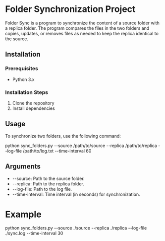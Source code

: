 # Folder Synchronization Project

Folder Sync is a program to synchronize the content of a source folder with a replica folder. The program compares the files in the two folders and copies, updates, or removes files as needed to keep the replica identical to the source.  

## Installation

### Prerequisites
 * Python 3.x

### Installation Steps
 1. Clone the repository
 2. Install dependencies

## Usage
 
 To synchronize two folders, use the following command:
  
  python sync_folders.py --source /path/to/source --replica /path/to/replica --log-file /path/to/log.txt --time-interval 60

 ## Arguments
  
 * --source: Path to the source folder.
 * --replica: Path to the replica folder.
 * --log-file: Path to the log file.
 * --time-interval: Time interval (in seconds) for synchronization.

 # Example

 python sync_folders.py --source ./source --replica ./replica --log-file ./sync.log --time-interval 30